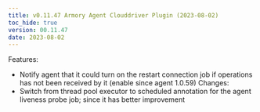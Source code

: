 ```yaml
---
title: v0.11.47 Armory Agent Clouddriver Plugin (2023-08-02)
toc_hide: true
version: 00.11.47
date: 2023-08-02
---
```


Features: 
- Notify agent that it could turn on the restart connection job if operations has not been received by it (enable since agent 1.0.59)
Changes: 
- Switch from thread pool executor to scheduled annotation for the agent liveness probe job; since it has better improvement
